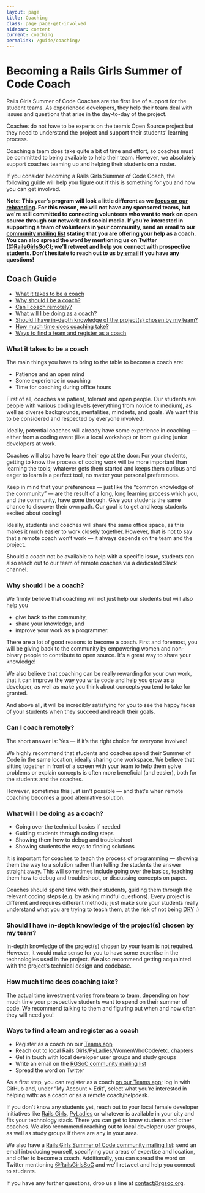 ```yaml
---
layout: page
title: Coaching
class: page page-get-involved
sidebar: content
current: coaching
permalink: /guide/coaching/
---
```

<h1>Becoming a Rails Girls Summer of Code Coach</h1>

Rails Girls Summer of Code Coaches are the first line of support for the student teams. As experienced developers, they help their team deal with issues and questions that arise in the day-to-day of the project.

Coaches do not have to be experts on the team’s Open Source project but they need to understand the project and support their students’ learning process.

Coaching a team does take quite a bit of time and effort, so coaches must be committed to being available to help their team. However, we absolutely support coaches teaming up and helping their students on a roster.

If you consider becoming a Rails Girls Summer of Code Coach, the following guide will help you figure out if this is something for you and how you can get involved.

<strong>Note: This year’s program will look a little different as we <a href="../blog/2019-03-20-the-future-of-rgsoc">focus on our rebranding</a>. For this reason, we will not have any sponsored teams, but we're still committed to connecting volunteers who want to work on open source through our network and social media. If you're interested in supporting a team of volunteers in your community, send an email to our <a href="https://groups.google.com/forum/#!forum/rails-girls-summer-of-code-community">community mailing list</a> stating that you are offering your help as a coach. You can also spread the word by mentioning us on Twitter (<a href="http://www.twitter.com/RailsGirlsSoC">@RailsGirlsSoC</a>); we’ll retweet and help you connect with prospective students. Don't hesitate to reach out to us <a href="mailto:contact@rgsoc.org">by email</a> if you have any questions!</strong>

<h2>Coach Guide</h2>

<ul>
<li><a href="#intro">What it takes to be a coach</a></li>
<li><a href="#why">Why should I be a coach?</a></li>
<li><a href="#remote">Can I coach remotely?</a></li>
<li><a href="#what">What will I be doing as a coach?</a></li>
<li><a href="#expertise">Should I have in-depth knowledge of the project(s) chosen by my team?</a></li>
<li><a href="#time">How much time does coaching take?</a></li>
<li><a href="#register">Ways to find a team and register as a coach</a></li>
</ul>


<h3 id="intro">What it takes to be a coach</h3>

The main things you have to bring to the table to become a coach are:  

<ul>
<li>Patience and an open mind</li>
<li>Some experience in coaching</li>
<li>Time for coaching during office hours</li>
</ul>

First of all, coaches are patient, tolerant and open people. Our students are people with various coding levels (everything from novice to medium), as well as diverse backgrounds, mentalities, mindsets, and goals. We want this to be considered and respected by everyone involved.

Ideally, potential coaches will already have some experience in coaching — either from a coding event (like a local workshop) or from guiding junior developers at work.

Coaches will also have to leave their ego at the door: For your students, getting to know the process of coding work will be more important than learning the tools; whatever gets them started and keeps them curious and eager to learn is a perfect tool, no matter your personal preferences.

Keep in mind that your preferences — just like the “common knowledge of the community” — are the result of a long, long learning process which you, and the community, have gone through. Give your students the same chance to discover their own path. Our goal is to get and keep students excited about coding!

Ideally, students and coaches will share the same office space, as this makes it much easier to work closely together. However, that is not to say that a remote coach won’t work — it always depends on the team and the project.

Should a coach not be available to help with a specific issue, students can also reach out to our team of remote coaches via a dedicated Slack channel.


<h3 id="why">Why should I be a coach?</h3>

<p>We firmly believe that coaching will not just help our students but will also help you</p>

* give back to the community,
* share your knowledge, and
* improve your work as a programmer.

There are a lot of good reasons to become a coach. First and foremost, you will be giving back to the community by empowering women and non-binary people to contribute to open source. It's a great way to share your knowledge!

We also believe that coaching can be really rewarding for your own work, that it can improve the way you write code and help you grow as a developer, as well as make you think about concepts you tend to take for granted.

And above all, it will be incredibly satisfying for you to see the happy faces of your students when they succeed and reach their goals.


<h3 id="remote">Can I coach remotely?</h3>

The short answer is: Yes — if it’s the right choice for everyone involved!

We highly recommend that students and coaches spend their Summer of Code in the same location, ideally sharing one workspace. We believe that sitting together in front of a screen with your team to help them solve problems or explain concepts is often more beneficial (and easier), both for the students and the coaches.

However, sometimes this just isn't possible — and that's when remote coaching becomes a good alternative solution.


<h3 id="what">What will I be doing as a coach?</h3>

* Going over the technical basics if needed
* Guiding students through coding steps
* Showing them how to debug and troubleshoot
* Showing students the ways to finding solutions

It is important for coaches to teach the process of programming — showing them the way to a solution rather than telling the students the answer straight away. This will sometimes include going over the basics, teaching them how to debug and troubleshoot, or discussing concepts on paper.

Coaches should spend time with their students, guiding them through the relevant coding steps (e.g. by asking mindful questions). Every project is different and requires different methods; just make sure your students really understand what you are trying to teach them, at the risk of not being <abbr title="Don't Repeat Yourself">DRY</abbr> :)


<h3 id="expertise">Should I have in-depth knowledge of the project(s) chosen by my team?</h3>

In-depth knowledge of the project(s) chosen by your team is not required. However, it would make sense for you to have some expertise in the technologies used in the project. We also recommend getting acquainted with the project’s technical design and codebase.


<h3 id="time">How much time does coaching take?</h3>

<p>The actual time investment varies from team to team, depending on how much time your prospective students want to spend on their summer of code. We recommend talking to them and figuring out when and how often they will need you!</p>


<h3 id="register">Ways to find a team and register as a coach</h3>

* Register as a coach on our <a href="https://teams.railsgirlssummerofcode.org/">Teams app</a>
* Reach out to local Rails Girls/PyLadies/WomenWhoCode/etc. chapters
* Get in touch with local developer user groups and study groups
* Write an email on the <a href="https://groups.google.com/forum/#!forum/rails-girls-summer-of-code-community">RGSoC community mailing list</a>
* Spread the word on Twitter

As a first step, you can register as a coach <a href="https://teams.railsgirlssummerofcode.org/">on our Teams app</a>; log in with GitHub and, under “My Account > Edit”, select what you’re interested in helping with: as a coach or as a remote coach/helpdesk.

If you don't know any students yet, reach out to your local female developer initiatives like <a href="http://railsgirls.com/">Rails Girls</a>, <a href="http://www.pyladies.com/">PyLadies</a> or whatever is available in your city and fits your technology stack. There you can get to know students and other coaches. We also recommend reaching out to local developer user groups, as well as study groups if there are any in your area.

We also have a <a href="https://groups.google.com/forum/#!forum/rails-girls-summer-of-code-community">Rails Girls Summer of Code community mailing list</a>: send an email introducing yourself, specifying your areas of expertise and location, and offer to become a coach. Additionally, you can spread the word on Twitter mentioning <a href="http://www.twitter.com/RailsGirlsSoC">@RailsGirlsSoC</a> and we'll retweet and help you connect to students.

If you have any further questions, drop us a line at <a href="mailto:contact@rgsoc.org">contact@rgsoc.org</a>.
